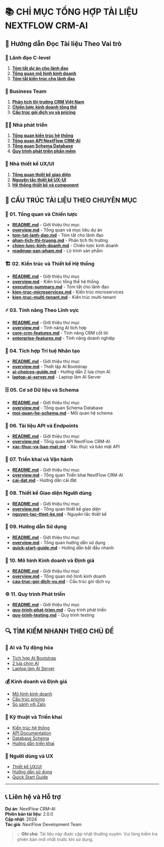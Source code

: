 # 📚 CHỈ MỤC TỔNG HỢP TÀI LIỆU NEXTFLOW CRM-AI

## 🎯 Hướng dẫn Đọc Tài liệu Theo Vai trò

### 👔 Lãnh đạo C-level
1. **[Tóm tắt dự án cho lãnh đạo](./01-tong-quan%20(Tổng%20quan%20và%20chiến%20lược%20dự%20án)/tom-tat-lanh-dao%20(Tóm%20tắt%20dự%20án%20cho%20lãnh%20đạo).md)**
2. **[Tổng quan mô hình kinh doanh](./10-mo-hinh-kinh-doanh%20(Mô%20hình%20kinh%20doanh%20và%20định%20giá)/overview.md)**
3. **[Tóm tắt kiến trúc cho lãnh đạo](./02-kien-truc%20(Kiến%20trúc%20và%20thiết%20kế%20hệ%20thống)/executive-summary%20(Tóm%20tắt%20kiến%20trúc%20cho%20lãnh%20đạo).md)**

### 💼 Business Team
1. **[Phân tích thị trường CRM Việt Nam](./01-tong-quan%20(Tổng%20quan%20và%20chiến%20lược%20dự%20án)/phan-tich-thi-truong%20(Phân%20tích%20thị%20trường%20CRM%20Việt%20Nam).md)**
2. **[Chiến lược kinh doanh tổng thể](./01-tong-quan%20(Tổng%20quan%20và%20chiến%20lược%20dự%20án)/chien-luoc-kinh-doanh%20(Chiến%20lược%20kinh%20doanh%20tổng%20thể).md)**
3. **[Cấu trúc gói dịch vụ và pricing](./10-mo-hinh-kinh-doanh%20(Mô%20hình%20kinh%20doanh%20và%20định%20giá)/cau-truc-goi-dich-vu%20(Cấu%20trúc%20gói%20dịch%20vụ%20và%20pricing).md)**

### 👨‍💻 Nhà phát triển
1. **[Tổng quan kiến trúc hệ thống](./02-kien-truc%20(Kiến%20trúc%20và%20thiết%20kế%20hệ%20thống)/overview.md)**
2. **[Tổng quan API NextFlow CRM-AI](./06-api%20(Tài%20liệu%20API%20và%20endpoints)/overview.md)**
3. **[Tổng quan Schema Database](./05-schema%20(Cơ%20sở%20dữ%20liệu%20và%20schema)/overview.md)**
4. **[Quy trình phát triển phần mềm](./11-phat-trien%20(Quy%20trình%20phát%20triển%20phần%20mềm)/quy-trinh-phat-trien%20(Quy%20trình%20phát%20triển%20phần%20mềm).md)**

### 🎨 Nhà thiết kế UX/UI
1. **[Tổng quan thiết kế giao diện](./08-ux-ui%20(Thiết%20kế%20giao%20diện%20người%20dùng)/overview.md)**
2. **[Nguyên tắc thiết kế UX-UI](./08-ux-ui%20(Thiết%20kế%20giao%20diện%20người%20dùng)/nguyen-tac-thiet-ke%20(Nguyên%20tắc%20thiết%20kế%20UX-UI).md)**
3. **[Hệ thống thiết kế và component](./08-ux-ui%20(Thiết%20kế%20giao%20diện%20người%20dùng)/he-thong-thiet-ke%20(Hệ%20thống%20thiết%20kế%20và%20component).md)**

## 📁 CẤU TRÚC TÀI LIỆU THEO CHUYÊN MỤC

### 🎯 01. Tổng quan và Chiến lược
- **[README.md](./01-tong-quan%20(Tổng%20quan%20và%20chiến%20lược%20dự%20án)/README.md)** - Giới thiệu thư mục
- **[overview.md](./01-tong-quan%20(Tổng%20quan%20và%20chiến%20lược%20dự%20án)/overview.md)** - Tổng quan và mục tiêu dự án
- **[tom-tat-lanh-dao.md](./01-tong-quan%20(Tổng%20quan%20và%20chiến%20lược%20dự%20án)/tom-tat-lanh-dao%20(Tóm%20tắt%20dự%20án%20cho%20lãnh%20đạo).md)** - Tóm tắt cho lãnh đạo
- **[phan-tich-thi-truong.md](./01-tong-quan%20(Tổng%20quan%20và%20chiến%20lược%20dự%20án)/phan-tich-thi-truong%20(Phân%20tích%20thị%20trường%20CRM%20Việt%20Nam).md)** - Phân tích thị trường
- **[chien-luoc-kinh-doanh.md](./01-tong-quan%20(Tổng%20quan%20và%20chiến%20lược%20dự%20án)/chien-luoc-kinh-doanh%20(Chiến%20lược%20kinh%20doanh%20tổng%20thể).md)** - Chiến lược kinh doanh
- **[roadmap-san-pham.md](./01-tong-quan%20(Tổng%20quan%20và%20chiến%20lược%20dự%20án)/roadmap-san-pham%20(Lộ%20trình%20phát%20triển%20sản%20phẩm%20v2.0.0).md)** - Lộ trình sản phẩm

### 🏗️ 02. Kiến trúc và Thiết kế Hệ thống
- **[README.md](./02-kien-truc%20(Kiến%20trúc%20và%20thiết%20kế%20hệ%20thống)/README.md)** - Giới thiệu thư mục
- **[overview.md](./02-kien-truc%20(Kiến%20trúc%20và%20thiết%20kế%20hệ%20thống)/overview.md)** - Kiến trúc tổng thể hệ thống
- **[executive-summary.md](./02-kien-truc%20(Kiến%20trúc%20và%20thiết%20kế%20hệ%20thống)/executive-summary%20(Tóm%20tắt%20kiến%20trúc%20cho%20lãnh%20đạo).md)** - Tóm tắt cho lãnh đạo
- **[kien-truc-microservices.md](./02-kien-truc%20(Kiến%20trúc%20và%20thiết%20kế%20hệ%20thống)/kien-truc-microservices%20(Kiến%20trúc%20microservices%20chi%20tiết).md)** - Kiến trúc microservices
- **[kien-truc-multi-tenant.md](./02-kien-truc%20(Kiến%20trúc%20và%20thiết%20kế%20hệ%20thống)/kien-truc-multi-tenant%20(Kiến%20trúc%20đa%20khách%20hàng).md)** - Kiến trúc multi-tenant

### ⚡ 03. Tính năng Theo Lĩnh vực
- **[README.md](./03-tinh-nang%20(Tính%20năng%20theo%20lĩnh%20vực)/README.md)** - Giới thiệu thư mục
- **[overview.md](./03-tinh-nang%20(Tính%20năng%20theo%20lĩnh%20vực)/overview.md)** - Tính năng AI tích hợp
- **[core-crm-features.md](./03-tinh-nang%20(Tính%20năng%20theo%20lĩnh%20vực)/core-crm-features%20(Tính%20năng%20CRM%20cốt%20lõi).md)** - Tính năng CRM cốt lõi
- **[enterprise-features.md](./03-tinh-nang%20(Tính%20năng%20theo%20lĩnh%20vực)/enterprise-features%20(Tính%20năng%20doanh%20nghiệp).md)** - Tính năng doanh nghiệp

### 🤖 04. Tích hợp Trí tuệ Nhân tạo
- **[README.md](./04-ai-integration%20(Tích%20hợp%20trí%20tuệ%20nhân%20tạo)/README.md)** - Giới thiệu thư mục
- **[overview.md](./04-ai-integration%20(Tích%20hợp%20trí%20tuệ%20nhân%20tạo)/overview.md)** - Thiết lập AI Bootstrap
- **[ai-choices-guide.md](./04-ai-integration%20(Tích%20hợp%20trí%20tuệ%20nhân%20tạo)/ai-choices-guide%20(Hướng%20dẫn%202%20lựa%20chọn%20AI).md)** - Hướng dẫn 2 lựa chọn AI
- **[laptop-ai-server.md](./04-ai-integration%20(Tích%20hợp%20trí%20tuệ%20nhân%20tạo)/laptop-ai-server%20(Laptop%20làm%20AI%20Server).md)** - Laptop làm AI Server

### 🗄️ 05. Cơ sở Dữ liệu và Schema
- **[README.md](./05-schema%20(Cơ%20sở%20dữ%20liệu%20và%20schema)/README.md)** - Giới thiệu thư mục
- **[overview.md](./05-schema%20(Cơ%20sở%20dữ%20liệu%20và%20schema)/overview.md)** - Tổng quan Schema Database
- **[moi-quan-he-schema.md](./05-schema%20(Cơ%20sở%20dữ%20liệu%20và%20schema)/moi-quan-he-schema%20(Mối%20quan%20hệ%20giữa%20các%20schema).md)** - Mối quan hệ schema

### 🔌 06. Tài liệu API và Endpoints
- **[README.md](./06-api%20(Tài%20liệu%20API%20và%20endpoints)/README.md)** - Giới thiệu thư mục
- **[overview.md](./06-api%20(Tài%20liệu%20API%20và%20endpoints)/overview.md)** - Tổng quan API NextFlow CRM-AI
- **[xac-thuc-va-bao-mat.md](./06-api%20(Tài%20liệu%20API%20và%20endpoints)/xac-thuc-va-bao-mat%20(Xác%20thực%20và%20bảo%20mật%20API).md)** - Xác thực và bảo mật API

### 🚀 07. Triển khai và Vận hành
- **[README.md](./07-trien-khai%20(Triển%20khai%20và%20vận%20hành%20hệ%20thống)/README.md)** - Giới thiệu thư mục
- **[overview.md](./07-trien-khai%20(Triển%20khai%20và%20vận%20hành%20hệ%20thống)/overview.md)** - Tổng quan Triển khai NextFlow CRM-AI
- **[cai-dat.md](./07-trien-khai%20(Triển%20khai%20và%20vận%20hành%20hệ%20thống)/cai-dat%20(Hướng%20dẫn%20cài%20đặt%20hệ%20thống).md)** - Hướng dẫn cài đặt

### 🎨 08. Thiết kế Giao diện Người dùng
- **[README.md](./08-ux-ui%20(Thiết%20kế%20giao%20diện%20người%20dùng)/README.md)** - Giới thiệu thư mục
- **[overview.md](./08-ux-ui%20(Thiết%20kế%20giao%20diện%20người%20dùng)/overview.md)** - Tổng quan thiết kế giao diện
- **[nguyen-tac-thiet-ke.md](./08-ux-ui%20(Thiết%20kế%20giao%20diện%20người%20dùng)/nguyen-tac-thiet-ke%20(Nguyên%20tắc%20thiết%20kế%20UX-UI).md)** - Nguyên tắc thiết kế

### 📖 09. Hướng dẫn Sử dụng
- **[README.md](./09-huong-dan-su-dung%20(Hướng%20dẫn%20sử%20dụng%20hệ%20thống)/README.md)** - Giới thiệu thư mục
- **[overview.md](./09-huong-dan-su-dung%20(Hướng%20dẫn%20sử%20dụng%20hệ%20thống)/overview.md)** - Tổng quan hướng dẫn sử dụng
- **[quick-start-guide.md](./09-huong-dan-su-dung%20(Hướng%20dẫn%20sử%20dụng%20hệ%20thống)/quick-start-guide%20(Hướng%20dẫn%20bắt%20đầu%20nhanh).md)** - Hướng dẫn bắt đầu nhanh

### 💼 10. Mô hình Kinh doanh và Định giá
- **[README.md](./10-mo-hinh-kinh-doanh%20(Mô%20hình%20kinh%20doanh%20và%20định%20giá)/README.md)** - Giới thiệu thư mục
- **[overview.md](./10-mo-hinh-kinh-doanh%20(Mô%20hình%20kinh%20doanh%20và%20định%20giá)/overview.md)** - Tổng quan mô hình kinh doanh
- **[cau-truc-goi-dich-vu.md](./10-mo-hinh-kinh-doanh%20(Mô%20hình%20kinh%20doanh%20và%20định%20giá)/cau-truc-goi-dich-vu%20(Cấu%20trúc%20gói%20dịch%20vụ%20và%20pricing).md)** - Cấu trúc gói dịch vụ

### ⚙️ 11. Quy trình Phát triển
- **[README.md](./11-phat-trien%20(Quy%20trình%20phát%20triển%20phần%20mềm)/README.md)** - Giới thiệu thư mục
- **[quy-trinh-phat-trien.md](./11-phat-trien%20(Quy%20trình%20phát%20triển%20phần%20mềm)/quy-trinh-phat-trien%20(Quy%20trình%20phát%20triển%20phần%20mềm).md)** - Quy trình phát triển
- **[quy-trinh-testing.md](./11-phat-trien%20(Quy%20trình%20phát%20triển%20phần%20mềm)/quy-trinh-testing%20(Quy%20trình%20kiểm%20thử%20và%20QA).md)** - Quy trình testing

## 🔍 TÌM KIẾM NHANH THEO CHỦ ĐỀ

### 🤖 AI và Tự động hóa
- [Tích hợp AI Bootstrap](./04-ai-integration%20(Tích%20hợp%20trí%20tuệ%20nhân%20tạo)/overview.md)
- [2 lựa chọn AI](./04-ai-integration%20(Tích%20hợp%20trí%20tuệ%20nhân%20tạo)/ai-choices-guide%20(Hướng%20dẫn%202%20lựa%20chọn%20AI).md)
- [Laptop làm AI Server](./04-ai-integration%20(Tích%20hợp%20trí%20tuệ%20nhân%20tạo)/laptop-ai-server%20(Laptop%20làm%20AI%20Server).md)

### 💰 Kinh doanh và Định giá
- [Mô hình kinh doanh](./10-mo-hinh-kinh-doanh%20(Mô%20hình%20kinh%20doanh%20và%20định%20giá)/overview.md)
- [Cấu trúc pricing](./10-mo-hinh-kinh-doanh%20(Mô%20hình%20kinh%20doanh%20và%20định%20giá)/cau-truc-goi-dich-vu%20(Cấu%20trúc%20gói%20dịch%20vụ%20và%20pricing).md)
- [So sánh với Zalo](./10-mo-hinh-kinh-doanh%20(Mô%20hình%20kinh%20doanh%20và%20định%20giá)/so-sanh-gia-zalo%20(So%20sánh%20giá%20với%20Zalo%20Business).md)

### 🔧 Kỹ thuật và Triển khai
- [Kiến trúc hệ thống](./02-kien-truc%20(Kiến%20trúc%20và%20thiết%20kế%20hệ%20thống)/overview.md)
- [API Documentation](./06-api%20(Tài%20liệu%20API%20và%20endpoints)/overview.md)
- [Database Schema](./05-schema%20(Cơ%20sở%20dữ%20liệu%20và%20schema)/overview.md)
- [Hướng dẫn triển khai](./07-trien-khai%20(Triển%20khai%20và%20vận%20hành%20hệ%20thống)/overview.md)

### 👥 Người dùng và UX
- [Thiết kế UX/UI](./08-ux-ui%20(Thiết%20kế%20giao%20diện%20người%20dùng)/overview.md)
- [Hướng dẫn sử dụng](./09-huong-dan-su-dung%20(Hướng%20dẫn%20sử%20dụng%20hệ%20thống)/overview.md)
- [Quick Start Guide](./09-huong-dan-su-dung%20(Hướng%20dẫn%20sử%20dụng%20hệ%20thống)/quick-start-guide%20(Hướng%20dẫn%20bắt%20đầu%20nhanh).md)

---

## 📞 Liên hệ và Hỗ trợ

**Dự án**: NextFlow CRM-AI  
**Phiên bản tài liệu**: 2.0.0  
**Cập nhật**: 2024  
**Tác giả**: NextFlow Development Team  

> 💡 **Ghi chú**: Tài liệu này được cập nhật thường xuyên. Vui lòng kiểm tra phiên bản mới nhất trước khi sử dụng.